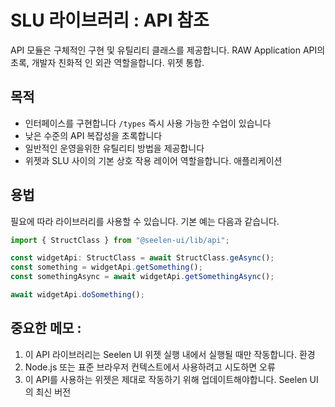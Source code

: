# **SLU 라이브러리 : API 참조**

API 모듈은 구체적인 구현 및 유틸리티 클래스를 제공합니다. RAW Application API의
초록, 개발자 친화적 인 외관 역할을합니다. 위젯 통합.

## **목적**

- 인터페이스를 구현합니다 `/types` 즉시 사용 가능한 수업이 있습니다
- 낮은 수준의 API 복잡성을 초록합니다
- 일반적인 운영을위한 유틸리티 방법을 제공합니다
- 위젯과 SLU 사이의 기본 상호 작용 레이어 역할을합니다. 애플리케이션

## **용법**

필요에 따라 라이브러리를 사용할 수 있습니다. 기본 예는 다음과 같습니다.

```ts
import { StructClass } from "@seelen-ui/lib/api";

const widgetApi: StructClass = await StructClass.geAsync();
const something = widgetApi.getSomething();
const somethingAsync = await widgetApi.getSomethingAsync();

await widgetApi.doSomething();
```

## **중요한 메모 :**

1. 이 API 라이브러리는 Seelen UI 위젯 실행 내에서 실행될 때만 작동합니다. 환경
2. Node.js 또는 표준 브라우저 컨텍스트에서 사용하려고 시도하면 오류
3. 이 API를 사용하는 위젯은 제대로 작동하기 위해 업데이트해야합니다. Seelen UI의
   최신 버전
